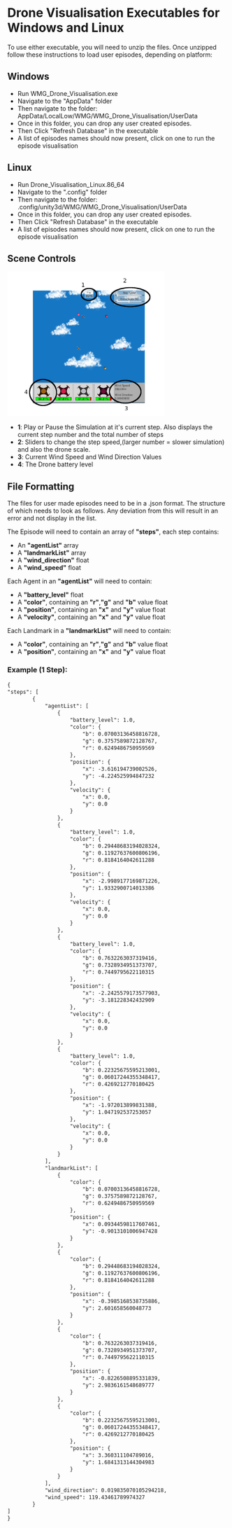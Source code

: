 # Drone Visualisation Executables for Windows and Linux

To use either executable, you will need to unzip the files.
Once unzipped follow these instructions to load user episodes, depending on platform:

## Windows

- Run WMG_Drone_Visualisation.exe
- Navigate to the "AppData" folder
- Then navigate to the folder: AppData/LocalLow/WMG/WMG_Drone_Visualisation/UserData
- Once in this folder, you can drop any user created episodes.
- Then Click "Refresh Database" in the executable
- A list of episodes names should now present, click on one to run the episode visualisation

## Linux

- Run Drone_Visualisation_Linux.86_64
- Navigate to the ".config" folder
- Then navigate to the folder: .config/unity3d/WMG/WMG_Drone_Visualisation/UserData
- Once in this folder, you can drop any user created episodes.
- Then Click "Refresh Database" in the executable
- A list of episodes names should now present, click on one to run the episode visualisation

## Scene Controls

<img src='SceneInformation.png' width='360'>

- **1**: Play or Pause the Simulation at it's current step. Also displays the current step number and the total number of steps
- **2**: Sliders to change the step speed,(larger number = slower simulation) and also the drone scale.
- **3**: Current Wind Speed and Wind Direction Values
- **4**: The Drone battery level

## File Formatting
The files for user made episodes need to be in a .json format. The structure of which needs to look as follows. Any deviation from this will result in an error and not display in the list.

The Episode will need to contain an array of **"steps"**, each step contains:
- An **"agentList"** array
- A **"landmarkList"** array
- A **"wind_direction"** float
- A **"wind_speed"** float

Each Agent in an **"agentList"** will need to contain:
- A **"battery_level"** float
- A **"color"**, containing an **"r"**,**"g"** and **"b"** value float
- A **"position"**, containing an **"x"** and **"y"** value float
- A **"velocity"**, containing an **"x"** and **"y"** value float

Each Landmark in a **"landmarkList"** will need to contain:
- A **"color"**, containing an **"r"**,**"g"** and **"b"** value float
- A **"position"**, containing an **"x"** and **"y"** value float

### Example (1 Step):

```
{
"steps": [
        {
            "agentList": [
                {
                    "battery_level": 1.0,
                    "color": {
                        "b": 0.07003136458816728,
                        "g": 0.3757589872128767,
                        "r": 0.6249486750959569
                    },
                    "position": {
                        "x": -3.616194739002526,
                        "y": -4.224525994847232
                    },
                    "velocity": {
                        "x": 0.0,
                        "y": 0.0
                    }
                },
                {
                    "battery_level": 1.0,
                    "color": {
                        "b": 0.29448683194028324,
                        "g": 0.11927637600806196,
                        "r": 0.8184164042611288
                    },
                    "position": {
                        "x": -2.9989177169871226,
                        "y": 1.9332900714013386
                    },
                    "velocity": {
                        "x": 0.0,
                        "y": 0.0
                    }
                },
                {
                    "battery_level": 1.0,
                    "color": {
                        "b": 0.7632263037319416,
                        "g": 0.7328934951373707,
                        "r": 0.7449795622110315
                    },
                    "position": {
                        "x": -2.2425579173577903,
                        "y": -3.181228342432909
                    },
                    "velocity": {
                        "x": 0.0,
                        "y": 0.0
                    }
                },
                {
                    "battery_level": 1.0,
                    "color": {
                        "b": 0.22325675595213001,
                        "g": 0.06017244355348417,
                        "r": 0.4269212770180425
                    },
                    "position": {
                        "x": -1.972013899831388,
                        "y": 1.047192537253057
                    },
                    "velocity": {
                        "x": 0.0,
                        "y": 0.0
                    }
                }
            ],
            "landmarkList": [
                {
                    "color": {
                        "b": 0.07003136458816728,
                        "g": 0.3757589872128767,
                        "r": 0.6249486750959569
                    },
                    "position": {
                        "x": 0.09344598117607461,
                        "y": -0.9013101006947428
                    }
                },
                {
                    "color": {
                        "b": 0.29448683194028324,
                        "g": 0.11927637600806196,
                        "r": 0.8184164042611288
                    },
                    "position": {
                        "x": -0.3985168538735886,
                        "y": 2.601658560048773
                    }
                },
                {
                    "color": {
                        "b": 0.7632263037319416,
                        "g": 0.7328934951373707,
                        "r": 0.7449795622110315
                    },
                    "position": {
                        "x": -0.8226508895331839,
                        "y": 2.9836161548689777
                    }
                },
                {
                    "color": {
                        "b": 0.22325675595213001,
                        "g": 0.06017244355348417,
                        "r": 0.4269212770180425
                    },
                    "position": {
                        "x": 3.360311104789016,
                        "y": 1.6841313144304983
                    }
                }
            ],
            "wind_direction": 0.019835070105294218,
            "wind_speed": 119.43461789974327
        }
]
}
```

